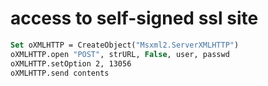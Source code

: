 # access to self-signed ssl site

```vb
Set oXMLHTTP = CreateObject("Msxml2.ServerXMLHTTP")
oXMLHTTP.open "POST", strURL, False, user, passwd
oXMLHTTP.setOption 2, 13056
oXMLHTTP.send contents
```
